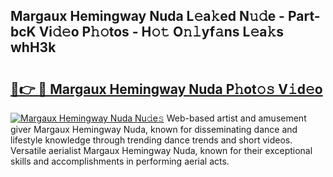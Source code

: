 ## Margaux Hemingway Nuda L𝚎a𝚔ed N𝚞𝚍e - Part-bcK Vi𝚍𝚎o P𝚑𝚘tos - H𝚘𝚝 O𝚗𝚕yf𝚊ns L𝚎a𝚔s whH3k

# <h2><a href="http://kf6boo.oniu.top/?m=Margaux+Hemingway+Nuda">🔗👉 🔴 Margaux Hemingway Nuda P𝚑ot𝚘𝚜 V𝚒d𝚎o</a></h2>

[![Margaux Hemingway Nuda Nu𝚍e𝚜](https://i.imgur.com/0qMVB7G.gif)](http://kf6boo.oniu.top/?m=Margaux+Hemingway+Nuda)
Web-based artist and amusement giver Margaux Hemingway Nuda, known for disseminating dance and lifestyle knowledge through trending dance trends and short videos. Versatile aerialist Margaux Hemingway Nuda, known for their exceptional skills and accomplishments in performing aerial acts.  
